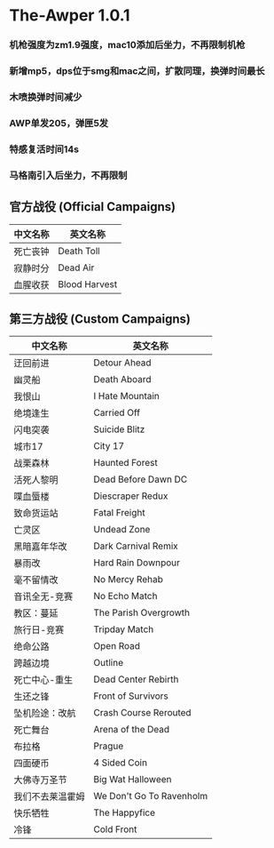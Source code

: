 # The-Awper 1.0.1
### 机枪强度为zm1.9强度，mac10添加后坐力，不再限制机枪
### 新增mp5，dps位于smg和mac之间，扩散同理，换弹时间最长
### 木喷换弹时间减少
### AWP单发205，弹匣5发
### 特感复活时间14s
### 马格南引入后坐力，不再限制

## 官方战役 (Official Campaigns)

| 中文名称       | 英文名称          |
|---------------|------------------|
| 死亡丧钟       | Death Toll       |
| 寂静时分       | Dead Air         |
| 血腥收获       | Blood Harvest    |

## 第三方战役 (Custom Campaigns)

| 中文名称           | 英文名称                |
|-------------------|-----------------------|
| 迂回前进           | Detour Ahead          |
| 幽灵船             | Death Aboard          |
| 我恨山             | I Hate Mountain       |
| 绝境逢生           | Carried Off           |
| 闪电突袭           | Suicide Blitz         |
| 城市17             | City 17               |
| 战栗森林           | Haunted Forest        |
| 活死人黎明         | Dead Before Dawn DC   |
| 喋血蜃楼           | Diescraper Redux      |
| 致命货运站         | Fatal Freight         |
| 亡灵区             | Undead Zone           |
| 黑暗嘉年华改       | Dark Carnival Remix   |
| 暴雨改             | Hard Rain Downpour    |
| 毫不留情改         | No Mercy Rehab        |
| 音讯全无-竞赛      | No Echo Match         |
| 教区：蔓延         | The Parish Overgrowth |
| 旅行日-竞赛        | Tripday Match         |
| 绝命公路           | Open Road             |
| 跨越边境           | Outline               |
| 死亡中心-重生      | Dead Center Rebirth   |
| 生还之锋           | Front of Survivors    |
| 坠机险途：改航     | Crash Course Rerouted |
| 死亡舞台           | Arena of the Dead     |
| 布拉格             | Prague                |
| 四面硬币           | 4 Sided Coin          |
| 大佛寺万圣节       | Big Wat Halloween     |
| 我们不去莱温霍姆   | We Don't Go To Ravenholm  |
| 快乐牺牲           | The Happyfice         |
| 冷锋               | Cold Front            |
